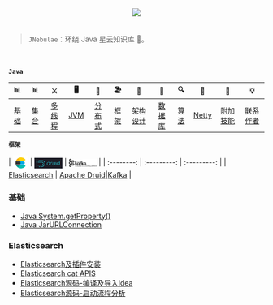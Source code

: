 
<div align="center">  

<img src="http://5b0988e595225.cdn.sohucs.com/images/20180107/7c9e6cd0d3f44c9ab6d7545dc60839d3.gif" width=""/> 
<br/>

</div><br>


> `JNebulae`：环绕 Java 星云知识库 :milky_way:。

<br/>

**`Java`**

| 📊 | 📊 |⚔️ | 🖥 | 🚏 | 🏖  | 🌁| 📮 | 🔍 | 🚀 | 🌈 |💡|
| :--------: | :--------: | :---------: | :---------: | :---------: | :---------: | :---------:| :---------: | :-------: | :-------:| :------:|:------:|
| [基础](#基础) | [集合](#常用集合) | [多线程](#java-多线程)|[JVM](#jvm) | [分布式](#分布式相关) |[框架](#常用框架第三方组件)|[架构设计](#架构设计)| [数据库](#db-相关) |[算法](#数据结构与算法)|[Netty](#netty-相关)| [附加技能](#附加技能)|[联系作者](#联系作者) |


**`框架`**

| <img src="docs/images/elasticsearch_icon.jpg" width="30" hegiht="30" align=center /> | 
 <img src="docs/images/apache druid.png" width="55" hegiht="55" align=center /> |
 <img src="docs/images/kafka_icon.png" width="55" hegiht="55" align=center /> |
| :--------: | :---------: | :---------: |
| [Elasticsearch](#Elasticsearch) | [Apache Druid](#Apache-Druid)|[Kafka](#Kafka) |


### 基础
- [Java System.getProperty()](https://github.com/xinzhuxiansheng/blog-notes/blob/master/Java/Java%20System.getProperty().md)
- [Java JarURLConnection](https://github.com/xinzhuxiansheng/blog-notes/blob/master/Java/Java%20JarURLConnection.md)


###  Elasticsearch  
- [Elasticsearch及插件安装](https://github.com/xinzhuxiansheng/blog-notes/blob/master/Elasticsearch/Elasticsearch%E5%8F%8A%E6%8F%92%E4%BB%B6%E5%AE%89%E8%A3%85.md)
- [Elasticsearch cat APIS](https://github.com/xinzhuxiansheng/blog-notes/blob/master/Elasticsearch/Elasticsearch%20cat%20APIS.md)
- [Elasticsearch源码-编译及导入Idea](https://github.com/xinzhuxiansheng/blog-notes/blob/master/Elasticsearch/Elasticsearch%E6%BA%90%E7%A0%81%E7%BC%96%E8%AF%91%E5%8F%8A%E5%AF%BC%E5%85%A5Idea.md)
- [Elasticsearch源码-启动流程分析](https://github.com/xinzhuxiansheng/blog-notes/blob/master/Elasticsearch/Elasticsearch%E6%BA%90%E7%A0%81%20Node%E5%90%AF%E5%8A%A8%E6%B5%81%E7%A8%8B%E5%88%86%E6%9E%90.md)